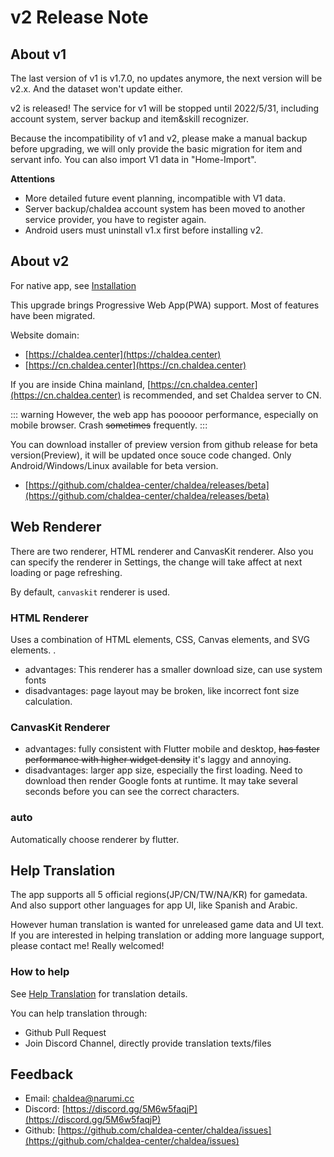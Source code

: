 # v2 Release Note

## About v1

The last version of v1 is v1.7.0, no updates anymore, the next version will be v2.x. And the dataset won't update either.

v2 is released! The service for v1 will be stopped until 2022/5/31, including account system, server backup and item&skill recognizer.

Because the incompatibility of v1 and v2, please make a manual backup before upgrading, we will only provide the basic migration for item and servant info. You can also import V1 data in "Home-Import".

**Attentions**

- More detailed future event planning, incompatible with V1 data.
- Server backup/chaldea account system has been moved to another service provider, you have to register again.
- Android users must uninstall v1.x first before installing v2.

## About v2

For native app, see [Installation](./installation.md)

This upgrade brings Progressive Web App(PWA) support. Most of features have been migrated.

Website domain:

- [https://chaldea.center](https://chaldea.center)
- [https://cn.chaldea.center](https://cn.chaldea.center)

If you are inside China mainland, [https://cn.chaldea.center](https://cn.chaldea.center) is recommended, and set Chaldea server to CN.

::: warning
However, the web app has pooooor performance, especially on mobile browser. Crash ~~sometimes~~ frequently.
:::

You can download installer of preview version from github release for beta version(Preview), it will be updated once souce code changed.
Only Android/Windows/Linux available for beta version.

- [https://github.com/chaldea-center/chaldea/releases/beta](https://github.com/chaldea-center/chaldea/releases/beta)

## Web Renderer

There are two renderer, HTML renderer and CanvasKit renderer. Also you can specify the renderer in Settings, the change will take affect at next loading or page refreshing.

By default, `canvaskit` renderer is used.

### HTML Renderer

Uses a combination of HTML elements, CSS, Canvas elements, and SVG elements. .

- advantages: This renderer has a smaller download size, can use system fonts
- disadvantages: page layout may be broken, like incorrect font size calculation.

### CanvasKit Renderer

- advantages: fully consistent with Flutter mobile and desktop, ~~has faster performance with higher widget density~~ it's laggy and annoying.
- disadvantages: larger app size, especially the first loading. Need to download then render Google fonts at runtime. It may take several seconds before you can see the correct characters.

### auto

Automatically choose renderer by flutter.

## Help Translation

The app supports all 5 official regions(JP/CN/TW/NA/KR) for gamedata. And also support other languages for app UI, like Spanish and Arabic.

However human translation is wanted for unreleased game data and UI text. If you are interested in helping translation or adding more language support, please contact me! Really welcomed!

### How to help

See [Help Translation](./translation.md) for translation details.

You can help translation through:

- Github Pull Request
- Join Discord Channel, directly provide translation texts/files

## Feedback

- Email: [chaldea@narumi.cc](mailto:chaldea.narumi.cc)
- Discord: [https://discord.gg/5M6w5faqjP](https://discord.gg/5M6w5faqjP)
- Github: [https://github.com/chaldea-center/chaldea/issues](https://github.com/chaldea-center/chaldea/issues)
